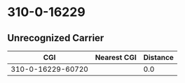 # 310-0-16229
## Unrecognized Carrier


| CGI | Nearest CGI | Distance |
|-----|-------------|----------|
| 310-0-16229-60720 |  | 0.0 |
